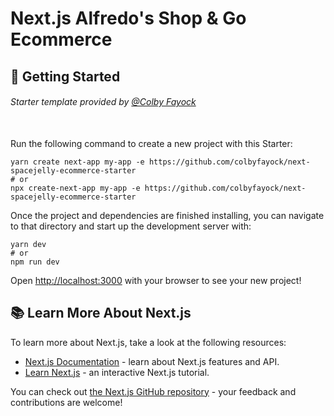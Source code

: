 # Next.js Alfredo's Shop & Go Ecommerce

## 🚀 Getting Started
###### Starter template provided by [@Colby Fayock](https://github.com/colbyfayock)
<br />
Run the following command to create a new project with this Starter:

```
yarn create next-app my-app -e https://github.com/colbyfayock/next-spacejelly-ecommerce-starter
# or
npx create-next-app my-app -e https://github.com/colbyfayock/next-spacejelly-ecommerce-starter
```

Once the project and dependencies are finished installing, you can navigate to that directory and start up the development server with:
```
yarn dev
# or
npm run dev
```

Open [http://localhost:3000](http://localhost:3000) with your browser to see your new project!


## 📚 Learn More About Next.js

To learn more about Next.js, take a look at the following resources:

- [Next.js Documentation](https://nextjs.org/docs) - learn about Next.js features and API.
- [Learn Next.js](https://nextjs.org/learn) - an interactive Next.js tutorial.

You can check out [the Next.js GitHub repository](https://github.com/vercel/next.js/) - your feedback and contributions are welcome!
